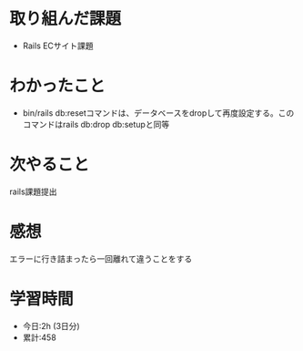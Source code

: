 # 取り組んだ課題
  - Rails ECサイト課題
# わかったこと
*   bin/rails db:resetコマンドは、データベースをdropして再度設定する。このコマンドはrails db:drop db:setupと同等



 
# 次やること
rails課題提出
# 感想
エラーに行き詰まったら一回離れて違うことをする
# 学習時間
- 今日:2h (3日分)
- 累計:458